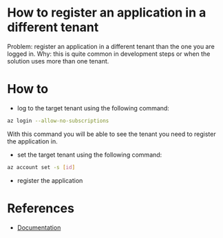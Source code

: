 # How to register an application in a different tenant

Problem: register an application in a different tenant than the one you are logged in.
Why: this is quite common in development steps or when the solution uses more than one tenant.

# How to


 - log to the target tenant using the following command:

```bash
az login --allow-no-subscriptions
```
With this command you will be able to see the tenant you need to register the application in.

 - set the target tenant using the following command:

```bash
az account set -s [id]
```

 - register the application 


# References

 - [Documentation](https://elischei.com/how-to-register-an-application-in-azure-ad-using-azure-cli/)